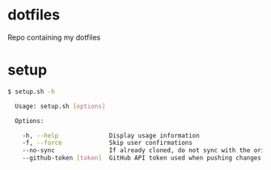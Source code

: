 # dotfiles

Repo containing my dotfiles

# setup

```bash
$ setup.sh -h

  Usage: setup.sh [options]

  Options:

    -h, --help              Display usage information
    -f, --force             Skip user confirmations
    --no-sync               If already cloned, do not sync with the origin
    --github-token [token]  GitHub API token used when pushing changes
 
```
